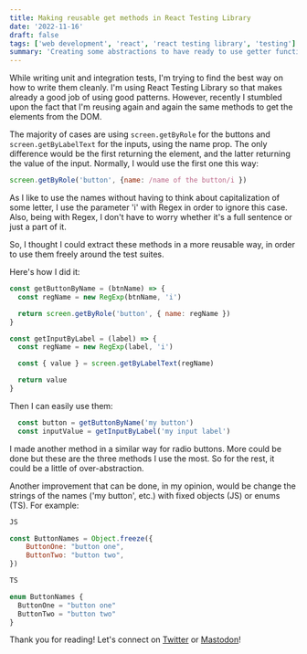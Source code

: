 ```yaml
---
title: Making reusable get methods in React Testing Library
date: '2022-11-16'
draft: false
tags: ['web development', 'react', 'react testing library', 'testing']
summary: 'Creating some abstractions to have ready to use getter functions'
---
```


While writing unit and integration tests, I'm trying to find the best way on how to write them cleanly.
I'm using React Testing Library so that makes already a good job of using good patterns.
However, recently I stumbled upon the fact that I'm reusing again and again the same methods to get the elements from the DOM.

The majority of cases are using `screen.getByRole` for the buttons and `screen.getByLabelText` for the inputs, using the name prop. The only difference would be the first returning the element, and the latter returning the value of the input. Normally, I would use the first one this way:
```js
screen.getByRole('button', {name: /name of the button/i })
```

As I like to use the names without having to think about capitalization of some letter, I use the parameter 'i' with Regex in order to ignore this case. Also, being with Regex, I don't have to worry whether it's a full sentence or just a part of it.

So, I thought I could extract these methods in a more reusable way, in order to use them freely around the test suites.

Here's how I did it:

```js
const getButtonByName = (btnName) => {
  const regName = new RegExp(btnName, 'i')

  return screen.getByRole('button', { name: regName })
}

const getInputByLabel = (label) => {
  const regName = new RegExp(label, 'i')

  const { value } = screen.getByLabelText(regName)

  return value
}
```

Then I can easily use them:
```js
  const button = getButtonByName('my button')
  const inputValue = getInputByLabel('my input label')
```

I made another method in a similar way for radio buttons. More could be done but these are the three methods I use the most. So for the rest, it could be a little of over-abstraction.

Another improvement that can be done, in my opinion, would be change the strings of the names ('my button', etc.) with fixed objects (JS) or enums (TS). For example: 

```js
JS

const ButtonNames = Object.freeze({
	ButtonOne: "button one",
	ButtonTwo: "button two",
})

TS

enum ButtonNames {
  ButtonOne = "button one"
  ButtonTwo = "button two"
}
```

Thank you for reading! Let's connect on [Twitter](https://twitter.com/AlexBuaiscia) or [Mastodon](@alex_@uiuxdev.social)!
